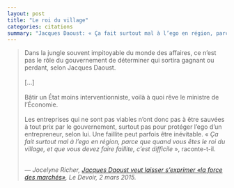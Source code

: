 ```yaml
---
layout: post
title: "Le roi du village"
categories: citations
summary: "Jacques Daoust: « Ça fait surtout mal à l’ego en région, parce que quand vous êtes le roi du village, et que vous devez faire faillite, c’est difficile »"
---
```


<blockquote>
Dans la jungle souvent impitoyable du monde des affaires, ce n’est pas le rôle du gouvernement de déterminer qui sortira gagnant ou perdant, selon Jacques Daoust.<br>
<br>
[...]<br>
<br>
Bâtir un État moins interventionniste, voilà à quoi rêve le ministre de l’Économie.<br>
<br>
Les entreprises qui ne sont pas viables n’ont donc pas à être sauvées à tout prix par le gouvernement, surtout pas pour protéger l’ego d’un entrepreneur, selon lui. Une faillite peut parfois être inévitable. « <em>Ça fait surtout mal à l’ego en région, parce que quand vous êtes le roi du village, et que vous devez faire faillite, c’est difficile</em> », raconte-t-il.<br><br>

 — <cite>Jocelyne Richer, <em><a href="http://www.ledevoir.com/economie/actualites-economiques/433219/jacques-daoust-revendique-un-etat-moins-interventionniste-dans-l-economie">Jacques Daoust veut laisser s’exprimer «la force des marchés»</a></em>, Le Devoir, 2 mars 2015.</cite>
</blockquote>
